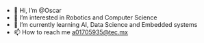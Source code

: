 - 👋 Hi, I’m @Oscar
- 👀 I’m interested in Robotics and Computer Science
- 🌱 I’m currently learning AI, Data Science and Embedded systems
- 📫 How to reach me a01705935@tec.mx

<!---
Oscar19260/Oscar19260 is a ✨ special ✨ repository because its `README.md` (this file) appears on your GitHub profile.
You can click the Preview link to take a look at your changes.
--->
